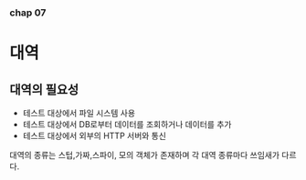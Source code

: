 ### chap 07

# 대역

## 대역의 필요성
- 테스트 대상에서 파일 시스템 사용
- 테스트 대상에서 DB로부터 데이터를 조회하거나 데이터를 추가
- 테스트 대상에서 외부의 HTTP 서버와 통신

대역의 종류는 스텁,가짜,스파이, 모의 객체가 존재하며 각 대역 종류마다 쓰임새가 다르다.